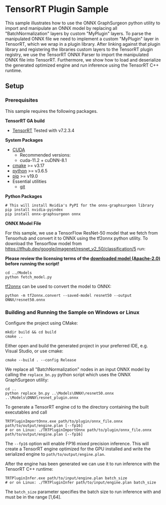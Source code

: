# TensorRT Plugin Sample

This sample illustrates how to use the ONNX GraphSurgeon python utility to import and manipulate an ONNX model by replacing all "BatchNormalization" layers by custom "MyPlugin" layers.
To parse the manipulated ONNX file we need to implement a custom "MyPlugin" layer in TensorRT, which we wrap in a plugin library.
After linking against that plugin library and registering the libraries custom layers to the TensorRT plugin registry, we use the TensorRT ONNX Parser to import the manipulated ONNX file into TensorRT.
Furthermore, we show how to load and deserialize the generated optimized engine and run inference using the TensorRT C++ runtime.

## Setup

### Prerequisites

This sample requires the following packages.

**TensorRT GA build**
* [TensorRT](https://developer.nvidia.com/nvidia-tensorrt-download) Tested with v7.2.3.4

**System Packages**
* [CUDA](https://developer.nvidia.com/cuda-toolkit)
  * Recommended versions:
  * cuda-11.2 + cuDNN-8.1
* [cmake](https://github.com/Kitware/CMake/releases) >= v3.17
* [python](<https://www.python.org/downloads/>) >= v3.6.5
* [pip](https://pypi.org/project/pip/#history) >= v19.0
* Essential utilities
  * [git](https://git-scm.com/downloads)

**Python Packages**

```
# This will install Nvidia's PyPI for the onnx-graphsurgeon library
pip install nvidia-pyindex
pip install onnx-graphsurgeon onnx
```

**ONNX Model File**

For this sample, we use a TensorFlow ResNet-50 model that we fetch from Tensorhub and convert it to ONNX using the tf2onnx python utility.
To download the Tensorflow model from https://tfhub.dev/google/imagenet/resnet_v2_50/classification/5 run:

**Please review the licensing terms of the [downloaded model (Apache-2.0)](https://tfhub.dev/google/imagenet/resnet_v2_50/classification/5) before
running the script!**

```console
cd ../Models
python fetch_model.py
```

[tf2onnx](https://github.com/onnx/tensorflow-onnx) can be used to convert the model to ONNX:
```console
python -m tf2onnx.convert --saved-model resnet50 --output ONNX/resnet50.onnx
```

### Building and Running the Sample on Windows or Linux

Configure the project using CMake:
```console
mkdir build && cd build
cmake ..
```

Either open and build the generated project in your preferred IDE, e.g. Visual Studio, or use cmake:
```console
cmake --build . --config Release
```

We replace all "BatchNormalization" nodes in an input ONNX model by calling the `replace_bn.py` python script which uses the ONNX GraphSurgeon utility:
```console
cd ..
python replace_bn.py ..\Models\ONNX\resnet50.onnx ..\Models\ONNX\resnet_plugin.onnx
```

To generate a TensorRT engine cd to the directory containing the built executables and call

```console
TRTPluginImportOnnx.exe path/to/plugin/onnx_file.onnx path/to/output/engine.plan [--fp16]
# or on Linux: ./TRTPluginImportOnnx path/to/plugin/onnx_file.onnx path/to/output/engine.plan [--fp16]
```
The `--fp16` option will enable FP16 mixed precision inference.
This will create a TensorRT engine optimized for the GPU installed and write the serialized engine to `path/to/output/engine.plan`.

After the engine has been generated we can use it to run inference with the TensorRT C++ runtime:
```console
TRTPluginInfer.exe path/to/input/engine.plan batch_size
# or on Linux: ./TRTPluginInfer path/to/input/engine.plan batch_size
```

The `batch_size` parameter specifies the batch size to run inference with and must be in the range [1,64].


